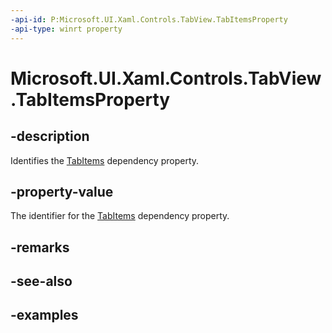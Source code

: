 ```yaml
---
-api-id: P:Microsoft.UI.Xaml.Controls.TabView.TabItemsProperty
-api-type: winrt property
---
```


# Microsoft.UI.Xaml.Controls.TabView.TabItemsProperty

<!--
public static Windows.UI.Xaml.DependencyProperty TabItemsProperty { get; }
-->

## -description

Identifies the [TabItems](tabview_tabitems.md) dependency property.

## -property-value

The identifier for the [TabItems](tabview_tabitems.md) dependency property.

## -remarks

## -see-also

## -examples

